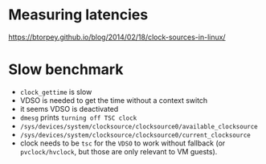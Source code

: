 # Measuring latencies

https://btorpey.github.io/blog/2014/02/18/clock-sources-in-linux/

# Slow benchmark

- `clock_gettime` is slow
- VDSO is needed to get the time without a context switch
- it seems VDSO is deactivated
- `dmesg` prints `turning off TSC clock`
- `/sys/devices/system/clocksource/clocksource0/available_clocksource`
- `/sys/devices/system/clocksource/clocksource0/current_clocksource`
- clock needs to be `tsc` for the `VDSO` to work without fallback (or `pvclock/hvclock`, but those are only relevant to VM guests).
